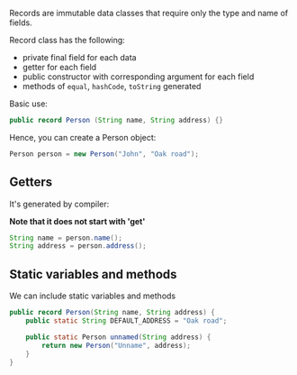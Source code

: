 Records are immutable data classes that require only the type and name of fields.

Record class has the following:

- private final field for each data
- getter for each field
- public constructor with corresponding argument for each field
- methods of `equal`, `hashCode`, `toString` generated


Basic use:
```java
public record Person (String name, String address) {}
```

Hence, you can create a Person object:
```java
Person person = new Person("John", "Oak road");
```

## Getters
It's generated by compiler:

**Note that it does not start with 'get'** 

```java
String name = person.name();
String address = person.address();
```

## Static variables and methods

We can include static variables and methods 

```java
public record Person(String name, String address) {
    public static String DEFAULT_ADDRESS = "Oak road";

    public static Person unnamed(String address) {
        return new Person("Unname", address);
    }
}
```

